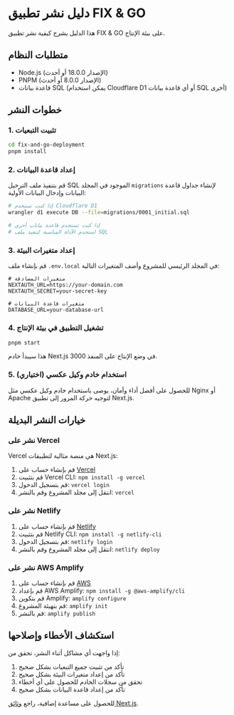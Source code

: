 # دليل نشر تطبيق FIX & GO

هذا الدليل يشرح كيفية نشر تطبيق FIX & GO على بيئة الإنتاج.

## متطلبات النظام

- Node.js (الإصدار 18.0.0 أو أحدث)
- PNPM (الإصدار 8.0.0 أو أحدث)
- قاعدة بيانات SQL (يمكن استخدام Cloudflare D1 أو أي قاعدة بيانات SQL أخرى)

## خطوات النشر

### 1. تثبيت التبعيات

```bash
cd fix-and-go-deployment
pnpm install
```

### 2. إعداد قاعدة البيانات

قم بتنفيذ ملف الترحيل SQL الموجود في المجلد `migrations` لإنشاء جداول قاعدة البيانات وإدخال البيانات الأولية:

```bash
# إذا كنت تستخدم Cloudflare D1
wrangler d1 execute DB --file=migrations/0001_initial.sql

# إذا كنت تستخدم قاعدة بيانات أخرى
# استخدم الأداة المناسبة لتنفيذ ملف SQL
```

### 3. إعداد متغيرات البيئة

قم بإنشاء ملف `.env.local` في المجلد الرئيسي للمشروع وأضف المتغيرات التالية:

```
# متغيرات المصادقة
NEXTAUTH_URL=https://your-domain.com
NEXTAUTH_SECRET=your-secret-key

# متغيرات قاعدة البيانات
DATABASE_URL=your-database-url
```

### 4. تشغيل التطبيق في بيئة الإنتاج

```bash
pnpm start
```

هذا سيبدأ خادم Next.js في وضع الإنتاج على المنفذ 3000.

### 5. استخدام خادم وكيل عكسي (اختياري)

للحصول على أفضل أداء وأمان، يوصى باستخدام خادم وكيل عكسي مثل Nginx أو Apache لتوجيه حركة المرور إلى تطبيق Next.js.

## خيارات النشر البديلة

### نشر على Vercel

Vercel هي منصة مثالية لتطبيقات Next.js:

1. قم بإنشاء حساب على [Vercel](https://vercel.com)
2. قم بتثبيت Vercel CLI: `npm install -g vercel`
3. قم بتسجيل الدخول: `vercel login`
4. انتقل إلى مجلد المشروع وقم بالنشر: `vercel`

### نشر على Netlify

1. قم بإنشاء حساب على [Netlify](https://netlify.com)
2. قم بتثبيت Netlify CLI: `npm install -g netlify-cli`
3. قم بتسجيل الدخول: `netlify login`
4. انتقل إلى مجلد المشروع وقم بالنشر: `netlify deploy`

### نشر على AWS Amplify

1. قم بإنشاء حساب على [AWS](https://aws.amazon.com)
2. قم بإعداد AWS Amplify: `npm install -g @aws-amplify/cli`
3. قم بتكوين Amplify: `amplify configure`
4. قم بتهيئة المشروع: `amplify init`
5. قم بالنشر: `amplify publish`

## استكشاف الأخطاء وإصلاحها

إذا واجهت أي مشاكل أثناء النشر، تحقق من:

1. تأكد من تثبيت جميع التبعيات بشكل صحيح
2. تأكد من إعداد متغيرات البيئة بشكل صحيح
3. تحقق من سجلات الخادم للحصول على أي أخطاء
4. تأكد من إعداد قاعدة البيانات بشكل صحيح

للحصول على مساعدة إضافية، راجع [وثائق Next.js](https://nextjs.org/docs/deployment).

